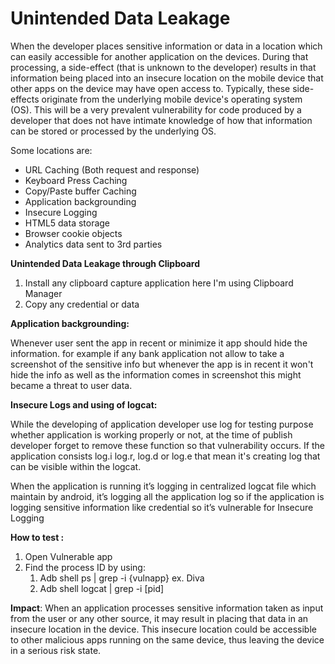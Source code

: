 # Unintended Data Leakage

When the developer places sensitive information or data in a location which can easily accessible for another application on the devices. During that processing, a side-effect (that is unknown to the developer) results in that information being placed into an insecure location on the mobile device that other apps on the device may have open access to. Typically, these side-effects originate from the underlying mobile device's operating system (OS). This will be a very prevalent vulnerability for code produced by a developer that does not have intimate knowledge of how that information can be stored or processed by the underlying OS.

Some locations are:

* URL Caching (Both request and response)
* Keyboard Press Caching
* Copy/Paste buffer Caching
* Application backgrounding
* Insecure Logging
* HTML5 data storage
* Browser cookie objects
* Analytics data sent to 3rd parties

**Unintended Data Leakage through Clipboard**

1. Install any clipboard capture application here I'm using Clipboard Manager
2. Copy any credential or data

**Application backgrounding:**

Whenever user sent the app in recent or minimize it app should hide the information. for example if any bank application not allow to take a screenshot of the sensitive info but whenever the app is in recent it won't hide the info as well as the information comes in screenshot this might became a threat to user data.

**Insecure Logs and using of logcat:**

While the developing of application developer use log for testing purpose whether application is working properly or not, at the time of publish developer forget to remove these function so that vulnerability occurs. If the application consists log.i log.r, log.d or log.e that mean it's creating log that can be visible within the logcat.

When the application is running it’s logging in centralized logcat file which maintain by android, it’s logging all the application log so if the application is logging sensitive information like credential so it’s vulnerable for Insecure Logging

**How to test :**

1. Open Vulnerable app
2. Find the process ID by using:
   1. Adb shell ps | grep -i {vulnapp} ex. Diva
   2. Adb shell logcat | grep -i \[pid]

**Impact**: When an application processes sensitive information taken as input from the user or any other source, it may result in placing that data in an insecure location in the device. This insecure location could be accessible to other malicious apps running on the same device, thus leaving the device in a serious risk state.
